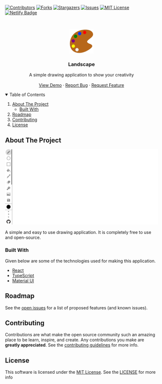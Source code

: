 <!-- PROJECT SHIELDS -->
<!--
*** I'm using markdown "reference style" links for readability.
*** Reference links are enclosed in brackets [ ] instead of parentheses ( ).
*** See the bottom of this document for the declaration of the reference variables
*** for contributors-url, forks-url, etc. This is an optional, concise syntax you may use.
*** https://www.markdownguide.org/basic-syntax/#reference-style-links
-->

[![Contributors][contributors-shield]][contributors-url]
[![Forks][forks-shield]][forks-url]
[![Stargazers][stars-shield]][stars-url]
[![Issues][issues-shield]][issues-url]
[![MIT License][license-shield]][license-url]
[![Netlify Badge][netlify-shield]][netlify-deploy-url]

<!-- PROJECT LOGO -->
<br />
<p align="center">
  <a href="https://github.com/priyanshurav/landscape">
    <img src="images/logo.png" alt="Logo" width="80" height="80">
  </a>

  <h3 align="center">Landscape</h3>

  <p align="center">
    A simple drawing application to show your creativity
    <br />
    <br />
    <a href="https://landscape-app.netlify.app/">View Demo</a>
    ·
    <a href="https://github.com/priyanshurav/landscape/issues">Report Bug</a>
    ·
    <a href="https://github.com/priyanshurav/landscape/issues">Request Feature</a>
  </p>
</p>

<!-- TABLE OF CONTENTS -->
<details open="open">
  <summary>Table of Contents</summary>
  <ol>
    <li>
      <a href="#about-the-project">About The Project</a>
      <ul>
        <li><a href="#built-with">Built With</a></li>
      </ul>
    </li>
    <li><a href="#roadmap">Roadmap</a></li>
    <li><a href="#contributing">Contributing</a></li>
    <li><a href="#license">License</a></li>
  </ol>
</details>

<!-- ABOUT THE PROJECT -->

## About The Project

[![Screenshot](images/screenshot.jpeg)](https://landscape-app.netlify.app/)

A simple and easy to use drawing application. It is completely free to use and open-source.

### Built With

Given below are some of the technologies used for making this application.

- [React](https://reactjs.org/)
- [TypeScript](https://www.typescriptlang.org/)
- [Material UI](https://material-ui.com/)

<!-- ROADMAP -->

## Roadmap

See the [open issues](https://github.com/priyanshurav/landscape/issues) for a list of proposed features (and known issues).

<!-- CONTRIBUTING -->

## Contributing

Contributions are what make the open source community such an amazing place to be learn, inspire, and create. Any contributions you make are **greatly appreciated**. See the [contributing guidelines](https://github.com/priyanshurav/landscape/blob/main/CONTRIBUTING.md) for more info.

<!-- LICENSE -->

## License

This software is licensed under the [MIT License](https://choosealicense.com/licenses/mit/). See the [LICENSE](https://github.com/priyanshurav/landscape/blob/main/LICENSE) for more info

<!-- MARKDOWN LINKS & IMAGES -->
<!-- https://www.markdownguide.org/basic-syntax/#reference-style-links -->

[contributors-shield]: https://img.shields.io/github/contributors/priyanshurav/landscape.svg?style=for-the-badge&color=green
[contributors-url]: https://github.com/priyanshurav/landscape/graphs/contributors
[forks-shield]: https://img.shields.io/github/forks/priyanshurav/landscape.svg?style=for-the-badge
[forks-url]: https://github.com/priyanshurav/landscape/network/members
[stars-shield]: https://img.shields.io/github/stars/priyanshurav/landscape.svg?style=for-the-badge
[stars-url]: https://github.com/priyanshurav/landscape/stargazers
[issues-shield]: https://img.shields.io/github/issues/priyanshurav/landscape.svg?style=for-the-badge
[issues-url]: https://github.com/priyanshurav/landscape/issues
[license-shield]: https://img.shields.io/github/license/priyanshurav/landscape.svg?style=for-the-badge
[license-url]: https://github.com/priyanshurav/landscape/blob/main/LICENSE
[netlify-shield]: https://img.shields.io/netlify/adb24a7e-2c3e-4e80-8d04-7b576c9d7fcc?logo=netlify&style=for-the-badge
[netlify-deploy-url]: https://app.netlify.com/sites/landscape-app/deploys
